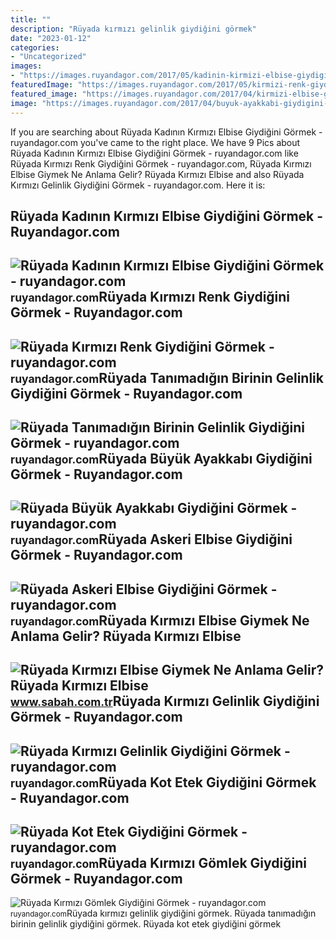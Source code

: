 ```yaml
---
title: ""
description: "Rüyada kırmızı gelinlik giydiğini görmek"
date: "2023-01-12"
categories:
- "Uncategorized"
images:
- "https://images.ruyandagor.com/2017/05/kadinin-kirmizi-elbise-giydigini-gormek-1053.jpg"
featuredImage: "https://images.ruyandagor.com/2017/05/kirmizi-renk-giydigini-gormek-0114.jpg"
featured_image: "https://images.ruyandagor.com/2017/04/kirmizi-elbise-giydigini-gormek-1121.jpg"
image: "https://images.ruyandagor.com/2017/04/buyuk-ayakkabi-giydigini-gormek-1424.jpg"
---
```


If you are searching about Rüyada Kadının Kırmızı Elbise Giydiğini Görmek - ruyandagor.com you've came to the right place. We have 9 Pics about Rüyada Kadının Kırmızı Elbise Giydiğini Görmek - ruyandagor.com like Rüyada Kırmızı Renk Giydiğini Görmek - ruyandagor.com, Rüyada Kırmızı Elbise Giymek Ne Anlama Gelir? Rüyada Kırmızı Elbise and also Rüyada Kırmızı Gelinlik Giydiğini Görmek - ruyandagor.com. Here it is:

Rüyada Kadının Kırmızı Elbise Giydiğini Görmek - Ruyandagor.com
---------------------------------------------------------------

 ![Rüyada Kadının Kırmızı Elbise Giydiğini Görmek - ruyandagor.com](https://images.ruyandagor.com/2017/05/kadinin-kirmizi-elbise-giydigini-gormek-1053.jpg) <small>ruyandagor.com</small>Rüyada Kırmızı Renk Giydiğini Görmek - Ruyandagor.com
-----------------------------------------------------

 ![Rüyada Kırmızı Renk Giydiğini Görmek - ruyandagor.com](https://images.ruyandagor.com/2017/05/kirmizi-renk-giydigini-gormek-0114.jpg) <small>ruyandagor.com</small>Rüyada Tanımadığın Birinin Gelinlik Giydiğini Görmek - Ruyandagor.com
---------------------------------------------------------------------

 ![Rüyada Tanımadığın Birinin Gelinlik Giydiğini Görmek - ruyandagor.com](https://images.ruyandagor.com/2017/05/tanimadigin-birinin-gelinlik-giydigini-gormek-1402.jpg) <small>ruyandagor.com</small>Rüyada Büyük Ayakkabı Giydiğini Görmek - Ruyandagor.com
-------------------------------------------------------

 ![Rüyada Büyük Ayakkabı Giydiğini Görmek - ruyandagor.com](https://images.ruyandagor.com/2017/04/buyuk-ayakkabi-giydigini-gormek-1424.jpg) <small>ruyandagor.com</small>Rüyada Askeri Elbise Giydiğini Görmek - Ruyandagor.com
------------------------------------------------------

 ![Rüyada Askeri Elbise Giydiğini Görmek - ruyandagor.com](https://images.ruyandagor.com/2017/04/kirmizi-elbise-giydigini-gormek-1121.jpg) <small>ruyandagor.com</small>Rüyada Kırmızı Elbise Giymek Ne Anlama Gelir? Rüyada Kırmızı Elbise
-------------------------------------------------------------------

 ![Rüyada Kırmızı Elbise Giymek Ne Anlama Gelir? Rüyada Kırmızı Elbise](https://iasbh.tmgrup.com.tr/16319e/752/395/0/97/724/477?u=https://isbh.tmgrup.com.tr/sbh/2022/04/25/ruyada-kirmizi-elbise-giymek-ne-anlama-gelir-ruyada-kendinin-veya-baska-birinin-kirmizi-elbise-giydigini-gorme-1650889144014.jpg) <small>www.sabah.com.tr</small>Rüyada Kırmızı Gelinlik Giydiğini Görmek - Ruyandagor.com
---------------------------------------------------------

 ![Rüyada Kırmızı Gelinlik Giydiğini Görmek - ruyandagor.com](https://images.ruyandagor.com/2017/04/kirmizi-gelinlik-giydigini-gormek-2138.jpg) <small>ruyandagor.com</small>Rüyada Kot Etek Giydiğini Görmek - Ruyandagor.com
-------------------------------------------------

 ![Rüyada Kot Etek Giydiğini Görmek - ruyandagor.com](https://images.ruyandagor.com/2017/04/kot-etek-giydigini-gormek-2017.jpg) <small>ruyandagor.com</small>Rüyada Kırmızı Gömlek Giydiğini Görmek - Ruyandagor.com
-------------------------------------------------------

 ![Rüyada Kırmızı Gömlek Giydiğini Görmek - ruyandagor.com](https://images.ruyandagor.com/2017/04/kirmizi-gomlek-giydigini-gormek-1252.jpg) <small>ruyandagor.com</small>Rüyada kırmızı gelinlik giydiğini görmek. Rüyada tanımadığın birinin gelinlik giydiğini görmek. Rüyada kot etek giydiğini görmek
